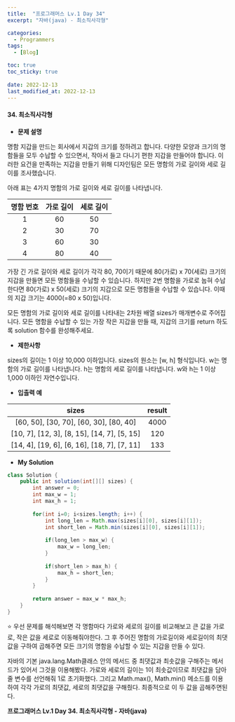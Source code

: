 ```yaml
---
title:  "프로그래머스 Lv.1 Day 34"
excerpt: "자바(java) - 최소직사각형"

categories:
  - Programmers
tags:
  - [Blog]

toc: true
toc_sticky: true
 
date: 2022-12-13
last_modified_at: 2022-12-13
---
```


#### 34. 최소직사각형


- **문제 설명** 

명함 지갑을 만드는 회사에서 지갑의 크기를 정하려고 합니다. 다양한 모양과 크기의 명함들을 모두 수납할 수 있으면서, 작아서 들고 다니기 편한 지갑을 만들어야 합니다. 이러한 요건을 만족하는 지갑을 만들기 위해 디자인팀은 모든 명함의 가로 길이와 세로 길이를 조사했습니다.

아래 표는 4가지 명함의 가로 길이와 세로 길이를 나타냅니다.

|**명함 번호**|**가로 길이**|**세로 길이**|
|:---:|:---:|:---:|
|1|60|50|
|2|30|70|
|3|60|30|
|4|80|40|




가장 긴 가로 길이와 세로 길이가 각각 80, 70이기 때문에 80(가로) x 70(세로) 크기의 지갑을 만들면 모든 명함들을 수납할 수 있습니다. 하지만 2번 명함을 가로로 눕혀 수납한다면 80(가로) x 50(세로) 크기의 지갑으로 모든 명함들을 수납할 수 있습니다. 이때의 지갑 크기는 4000(=80 x 50)입니다.

모든 명함의 가로 길이와 세로 길이를 나타내는 2차원 배열 sizes가 매개변수로 주어집니다. 모든 명함을 수납할 수 있는 가장 작은 지갑을 만들 때, 지갑의 크기를 return 하도록 solution 함수를 완성해주세요.


- **제한사항**

sizes의 길이는 1 이상 10,000 이하입니다.
sizes의 원소는 [w, h] 형식입니다.
w는 명함의 가로 길이를 나타냅니다.
h는 명함의 세로 길이를 나타냅니다.
w와 h는 1 이상 1,000 이하인 자연수입니다.

- **입출력 예**

|**sizes**|**result**|
|:---:|:---:|
|[60, 50], [30, 70], [60, 30], [80, 40]|4000|
|[10, 7], [12, 3], [8, 15], [14, 7], [5, 15]|120|
|[14, 4], [19, 6], [6, 16], [18, 7], [7, 11]|133|



- **My Solution**

```java
class Solution {
    public int solution(int[][] sizes) {
        int answer = 0;
        int max_w = 1;
        int max_h = 1;
        
        for(int i=0; i<sizes.length; i++) {
            int long_len = Math.max(sizes[i][0], sizes[i][1]);
            int short_len = Math.min(sizes[i][0], sizes[i][1]);
            
            if(long_len > max_w) {
                max_w = long_len;
            }
            
            if(short_len > max_h) {
                max_h = short_len;
            }
        }
        
        return answer = max_w * max_h;
    }
}
```

⭐ 우선 문제를 해석해보면 각 명함마다 가로와 세로의 길이를 비교해보고 큰 값을 가로로, 작은 값을 세로로 이동해줘야한다. 그 후 주어진 명함의 가로길이와 세로길이의 최댓값을 구하여 곱해주면 모든 크기의 명함을 수납할 수 있는 지갑을 만들 수 있다.

자바의 기본 java.lang.Math클래스 안의 메서드 중 최댓값과 최솟값을 구해주는 메서드가 있어서 그것을 이용해봤다. 가로와 세로의 길이는 1이 최솟값이므로 최댓값을 담아줄 변수를 선언해줘 1로 초기화했다. 그리고 Math.max(), Math.min() 메소드를 이용하여 각각 가로의 최댓값, 세로의 최댓값을 구해줬다. 최종적으로 이 두 값을 곱해주면된다.


**프로그래머스 Lv.1 Day 34. 최소직사각형 - 자바(java)**
